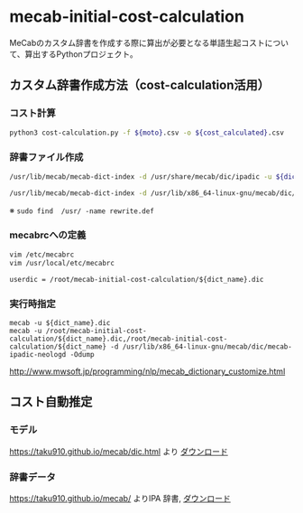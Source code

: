 # mecab-initial-cost-calculation
MeCabのカスタム辞書を作成する際に算出が必要となる単語生起コストについて、算出するPythonプロジェクト。

## カスタム辞書作成方法（cost-calculation活用）
### コスト計算
``` sh
python3 cost-calculation.py -f ${moto}.csv -o ${cost_calculated}.csv
```

### 辞書ファイル作成
``` sh
/usr/lib/mecab/mecab-dict-index -d /usr/share/mecab/dic/ipadic -u ${dic_name}.dic -f utf-8 -t utf-8 ${cost_calculated}.csv

/usr/lib/mecab/mecab-dict-index -d /usr/lib/x86_64-linux-gnu/mecab/dic/mecab-ipadic-neologd -u ${dic_name}.dic -f utf-8 -t utf-8 ${moto}.csv
```
※ `sudo find  /usr/ -name rewrite.def`

### mecabrcへの定義
```sh
vim /etc/mecabrc
vim /usr/local/etc/mecabrc
```

```
userdic = /root/mecab-initial-cost-calculation/${dict_name}.dic
```

### 実行時指定
```
mecab -u ${dict_name}.dic
mecab -u /root/mecab-initial-cost-calculation/${dict_name}.dic,/root/mecab-initial-cost-calculation/${dict_name} -d /usr/lib/x86_64-linux-gnu/mecab/dic/mecab-ipadic-neologd -Odump
```
http://www.mwsoft.jp/programming/nlp/mecab_dictionary_customize.html


## コスト自動推定
### モデル
https://taku910.github.io/mecab/dic.html より
[ダウンロード](https://drive.google.com/uc?export=download&id=0B4y35FiV1wh7bnc5aFZSTE9qNnM)

### 辞書データ
https://taku910.github.io/mecab/ よりIPA 辞書,
[ダウンロード](https://drive.google.com/uc?export=download&id=0B4y35FiV1wh7MWVlSDBCSXZMTXM) 